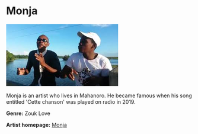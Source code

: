 # Monja

![Monja](monja.jpg)

Monja is an artist who lives in Mahanoro. He became famous when his song entitled 'Cette chanson' was played on radio in 2019.

**Genre:** Zouk Love

**Artist homepage:** [Monja](https://web.facebook.com/2106415959668846/videos/2901425499955190/)
